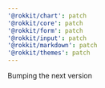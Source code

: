 ```yaml
---
'@rokkit/chart': patch
'@rokkit/core': patch
'@rokkit/form': patch
'@rokkit/input': patch
'@rokkit/markdown': patch
'@rokkit/themes': patch
---
```


Bumping the next version
